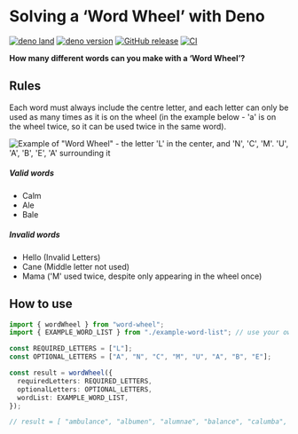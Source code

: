 # Solving a ‘Word Wheel’ with Deno

[![deno land](http://img.shields.io/badge/available%20on-deno.land/x-lightgrey.svg?logo=deno&labelColor=black)](https://deno.land/x/cli_badges)
[![deno version](https://img.shields.io/badge/deno-^1.3.2-lightgrey?logo=deno)](https://github.com/denoland/deno)
[![GitHub release](https://img.shields.io/github/release/Delta456/cli_badges.svg)](https://github.com/Delta456/cli_badges/releases)
[![CI](https://github.com/Delta456/cli_badges/workflows/CI/badge.svg)](https://github.com/Delta456/cli_badges/actions?query=workflow%3ACI)

**How many different words can you make with a ‘Word Wheel’?**

## Rules

Each word must always include the centre letter, and each letter can only be
used as many times as it is on the wheel (in the example below - 'a' is on the
wheel twice, so it can be used twice in the same word).

![Example of "Word Wheel" - the letter 'L' in the center, and 'N', 'C', 'M'. 'U', 'A', 'B', 'E', 'A' surrounding it](https://user-images.githubusercontent.com/3811773/164109266-5f20da21-af02-450d-b8e8-77648703acec.png)

##### Valid words

- Calm
- Ale
- Bale

##### Invalid words

- Hello (Invalid Letters)
- Cane (Middle letter not used)
- Mama ('M' used twice, despite only appearing in the wheel once)

## How to use

```ts
import { wordWheel } from "word-wheel";
import { EXAMPLE_WORD_LIST } from "./example-word-list"; // use your own list of words

const REQUIRED_LETTERS = ["L"];
const OPTIONAL_LETTERS = ["A", "N", "C", "M", "U", "A", "B", "E"];

const result = wordWheel({
  requiredLetters: REQUIRED_LETTERS,
  optionalLetters: OPTIONAL_LETTERS,
  wordList: EXAMPLE_WORD_LIST,
});

// result = [ "ambulance", "albumen", "alumnae", "balance", "calumba", "canulae", ... ]
```
